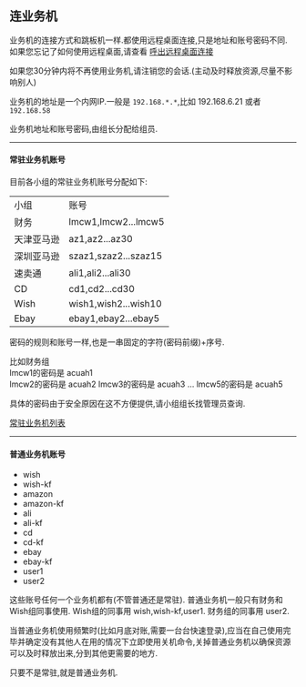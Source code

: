 
## 连业务机
业务机的连接方式和跳板机一样.都使用远程桌面连接,只是地址和账号密码不同.
如果您忘记了如何使用远程桌面,请查看 [呼出远程桌面连接](chapter3-2.md#1-呼出远程桌面连接)

如果您30分钟内将不再使用业务机,请注销您的会话.(主动及时释放资源,尽量不影响别人)


业务机的地址是一个内网IP.一般是 `192.168.*.*`,比如 192.168.6.21 或者 `192.168.58`  

业务机地址和账号密码,由组长分配给组员.
***

#### 常驻业务机账号

目前各小组的常驻业务机账号分配如下:
<table>
    <tr>
    <td>小组</td>
    <td>账号</td>
    </tr>
    <tr>
    <td>财务</td>
    <td>lmcw1,lmcw2...lmcw5</td>
    </tr>
    <tr>
    <td>天津亚马逊</td>
    <td>az1,az2...az30</td>
    </tr>
    <tr>
    <td>深圳亚马逊</td>
    <td>szaz1,szaz2...szaz15</td>
    </tr>
    <tr>
    <td>速卖通</td>
    <td>ali1,ali2...ali30</td>
    </tr>
    <tr>
    <td>CD</td>
    <td>cd1,cd2...cd30</td>
    </tr>
    <tr>
    <td>Wish</td>
    <td>wish1,wish2...wish10</td>
    </tr>
    <tr>
    <td>Ebay</td>
    <td>ebay1,ebay2...ebay5</td>
    </tr>
</table>

密码的规则和账号一样,也是一串固定的字符(密码前缀)+序号.

比如财务组  
lmcw1的密码是 acuah1  
lmcw2的密码是 acuah2
lmcw3的密码是 acuah3
...
lmcw5的密码是 acuah5

具体的密码由于安全原因在这不方便提供,请小组组长找管理员查询.

[常驻业务机列表](chapter5.md#常驻业务机列表)

***
#### 普通业务机账号
+ wish
+ wish-kf
+ amazon
+ amazon-kf
+ ali
+ ali-kf
+ cd
+ cd-kf
+ ebay
+ ebay-kf
+ user1
+ user2

这些账号任何一个业务机都有(不管普通还是常驻).
普通业务机一般只有财务和Wish组同事使用.
Wish组的同事用 wish,wish-kf,user1.
财务组的同事用 user2.

当普通业务机使用频繁时(比如月底对账,需要一台台快速登录),应当在自己使用完毕并确定没有其他人在用的情况下立即使用关机命令,关掉普通业务机以确保资源可以及时释放出来,分到其他更需要的地方.

只要不是常驻,就是普通业务机.




